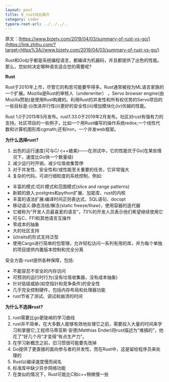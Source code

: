 ```yaml
---
layout: post
title: 0_rust对比简介
category: coder
typora-root-url: ../../../..
---
```


原文：[https://www.bizety.com/2019/04/03/summary-of-rust-vs-go/](https://link.zhihu.com/?target=https%3A//www.bizety.com/2019/04/03/summary-of-rust-vs-go/)


Rust和Go似乎都是系统编程语言，都编译为机器码，并且都提供了出色的性能。那么，您如何决定哪种语言适合您的需要呢?

**Rust**

Rust于2010年上市，尽管它的构思可能要早得多。Rust通常被视为ML语言家族的一个扩展。Mozilla是Rust的审核人（underwriter） ，Servo browser engine(由Mozilla赞助)是使用Rust构建的。利用Rust的并发性和所有权优势的Servo项目的一些目标是:(i)改进并行性(ii)更好的安全性(iii)增加模块化(iv)优越的性能。

Rust 1.0于2015年5月发布。rust1.33.0于2019年2月发布。社区对rust有强有力的支持。社区项目的一些例子，比如一个用Rust编写的操作系统redox;一个线性代数和计算机图形库cgmath;还有Iron，一个并发web框架。

**为什么选择rust?**

1. 出色的运行速度(可与C/ c++媲美)——在测试中，它的性能优于Go(在某些情况下，速度比Go快一个数量级)
2. 减少运行时开销，减少垃圾收集暂停
3. 对于并发性、安全性和/或性能至关重要的任务，它非常强大
4. 复杂的代码，可进行细粒度的系统控制，例如:

- 丰富的模式:切片模式和范围模式(slice and range patterns)
- 新颖的嵌入:postgres和python扩展、加密库、rust的内核
- 丰富的语法扩展:编译时间正则表达式、SQL语句、docopt
- 移动语义:静态冻结/解冻(static freeze/thaw)，使用容器的迭代器
- 它被称为“开发人员最喜爱的语言”，73%的开发人员表示他们希望继续使用它
- 可与C、FFI和其他语言互操作
- 零成本的抽象
- 大的社区支持
- 以traits的形式支持泛型
- 使用Cargo进行简单的包管理，允许轻松访问一系列有用的库，并为每个单独的项目提供内置版本控制和完全分离

安全方面-rust提供各种保障，包括:

- 不能容忍不安全的内存访问
- 可预测的运行时行为(没有垃圾收集器，没有成本抽象)
- 针对低级威胁(如空指针和竞争条件)的安全性
- 几乎完全控制硬件，包括内存布局和处理器功能
- rust节省了测试、调试和崩溃的时间

**为什么不选择rust?**

1. rust需要比go更陡峭的学习曲线
2. rust并不简单，在大多数人能够有效地处理它之前，需要投入大量的时间来学习和掌握它;工程师马蒂亚斯·安德(Matthias Ender)将rust描述为“难搞的”，他花了“好几个月”才变得“有点生产力”。
3. 在学习新概念之前，旧习惯很可能要先改掉
4. Go提供了更直接的面向参与者的并发性，而在Rust中，这是留给程序员来处理的
5. Rust以编译速度慢而闻名
6. 标准库中缺少异步网络功能
7. 在类似的情况下，Rust可能比C和c++稍微慢一些